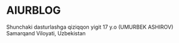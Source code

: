 # AIURBLOG
Shunchaki dasturlashga qiziqqon yigit 17 y.o (UMURBEK ASHIROV) Samarqand Viloyati, Uzbekistan
